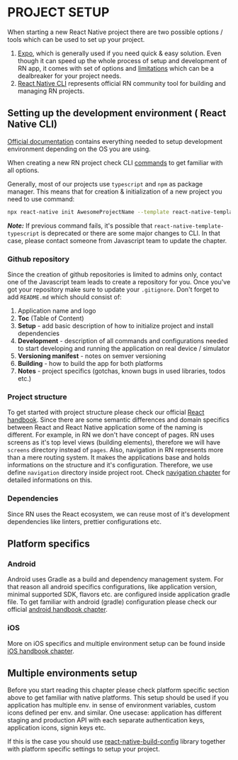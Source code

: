# PROJECT SETUP

When starting a new React Native project there are two possible options / tools which can be used to set up your project.

 1. [Expo](https://expo.io/), which is generally used if you need quick & easy solution. Even though it can speed up the whole process of setup and development of RN app, it comes with set of options and [limitations](https://docs.expo.io/introduction/why-not-expo/) which can be a dealbreaker for your project needs.
 2. [React Native CLI](https://github.com/react-native-community/cli) represents official RN community tool for building and managing RN projects.


## Setting up the development environment ( React Native CLI)

[Official documentation](https://reactnative.dev/docs/environment-setup) contains everything needed to setup development environment depending on the OS you are using.

When creating a new RN project check CLI [commands](https://github.com/react-native-community/cli/blob/master/docs/commands.md) to get familiar with all options.

Generally, most of our projects use `typescript` and `npm` as package manager. This means that for creation & initialization of a new project you need to use command:

````sh
npx react-native init AwesomeProjectName --template react-native-template-typescript --npm
````

***Note:*** If previous command fails, it's possible that `react-native-template-typescript` is deprecated or there are some major changes to CLI. In that case, please contact someone from Javascript team to update the chapter.

### Github repository
Since the creation of github repositories is limited to admins only, contact one of the Javascript team leads to create a repository for you.
Once you've got your repository make sure to update your `.gitignore`.
Don't forget to add `README.md` which should consist of:

 1. Application name and logo
 2. **Toc** (Table of Content)
 3. **Setup** - add basic description of how to initialize project and install dependencies
 4. **Development** - description of all commands and configurations needed to start developing and running the application on real device / simulator
 5. **Versioning manifest** - notes on semver versioning
 6. **Building** - how to build the app for both platforms
 7. **Notes** - project specifics (gotchas, known bugs in used libraries, todos etc.)

### Project structure

To get started with project structure please check our official [React handbook](https://infinum.com/handbook/books/frontend/javascript/react).
Since there are some semantic differences and domain specifics between React and React Native application some of the naming is different.
For example, in RN we don't have concept of pages. RN uses screens as it's top level views (building elements), therefore we will have `screens` directory instead of `pages`.
Also, navigation in RN represents more than a mere routing system. It makes the applications base and holds informations on the structure and it's configuration. Therefore, we use define `navigation` directory inside project root. Check [navigation chapter](todo) for detailed informations on this.

### Dependencies

Since RN uses the React ecosystem, we can reuse most of it's development dependencies like linters, prettier configurations etc.


## Platform specifics

### Android
Android uses Gradle as a build and dependency management system. For that reason all android specifics configurations, like application version, minimal supported SDK, flavors etc. are configured inside application gradle file.
To get familiar with android (gradle) configuration please check our official [android handbook chapter](https://infinum.com/handbook/books/android/project-structure/gradle-build-system).

### iOS

More on iOS specifics and multiple environment setup can be found inside [iOS handbook chapter](https://infinum.com/handbook/books/ios/project-flow/custom-xcconfigs).

## Multiple environments setup

Before you start reading this chapter please check platform specific section above to get familiar with native platforms.
This setup should be used if you application has multiple env. in sense of environment variables, custom icons defined per env. and similar. One usecase: application has different staging and production API with each separate authentication keys, application icons, signin keys etc.

If this is the case you should use [react-native-build-config](https://github.com/ismaeldcom/react-native-build-config) library together with platform specific settings to setup your project.
